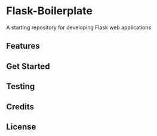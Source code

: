 # Flask-Boilerplate
A starting repository for developing Flask web applications

## Features

## Get Started

## Testing

## Credits 

## License 
